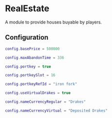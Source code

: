 # RealEstate

A module to provide houses buyable by players.

## Configuration

```Lua
config.basePrice = 500000
```
```Lua
config.maxAbandonTime = 336
```
```Lua
config.portkey = true
```
```Lua
config.portkeySlot = 16
```
```Lua
config.portkeyRefId = "iron fork"
```
```Lua
config.useVirtualDrakes = true
```
```Lua
config.nameCurrencyRegular = "Drakes"
```
```Lua
config.nameCurrencyVirtual = "Deposited Drakes"
```
